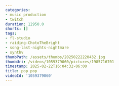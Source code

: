 ```yaml
---
categories:
- music production
- twitch
duration: 12950.0
shorts: []
tags:
- fl-studio
- raiding-ChotoTheBright
- song-last-nights-nightmare
- synthv
thumbPath: /assets/thumbs/20250222220432.jpg
thumbUri: /videos/1059379060/pictures/1985716701
timestamp: 2025-02-22T16:04:32-06:00
title: pop pop
videoId: '1059379060'
---
```

